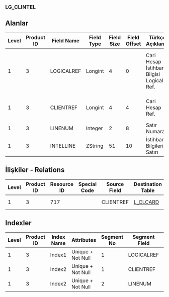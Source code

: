 ### LG_CLINTEL

## Alanlar

**Level**|**Product ID**|**Field Name**|**Field Type**|**Field Size**|**Field Offset**|**Türkçe Açıklama**|**Expression**
-----|-----|-----|-----|-----|-----|-----|-----
1|3|LOGICALREF|Longint|4|0|Cari Hesap İstihbarat Bilgisi Logical Ref.|Accounts Receivable / Payable Additional Note Logical Reference
1|3|CLIENTREF|Longint|4|4|Cari Hesap Ref.|Accounts Receivable / Payable Reference
1|3|LINENUM|Integer|2|8|Satır Numarası|Line Number
1|3|INTELLINE|ZString|51|10|İstihbarat Bilgileri Satırı|Additional Notes Line

## İlişkiler - Relations

**Level**|**Product ID**|**Resource ID**|**Special Code**|**Source Field**|**Destination Table**|**Destination Field**|**Relation Type**|**Extra Condition**
-----|-----|-----|-----|-----|-----|-----|-----|-----
1|3|717||CLIENTREF|[L_CLCARD](../LG_CLCARD "L_CLCARD")|LOGICALREF|one-to-one|

## Indexler

**Level**|**Product ID**|**Index Name**|**Attributes**|**Segment No**|**Segment Field**|**Sense**
-----|-----|-----|-----|-----|-----|-----
1|3|Index1|Unique + Not Null|1|LOGICALREF|Ascending
1|3|Index2|Unique + Not Null|1|CLIENTREF|Ascending
1|3|Index2|Unique + Not Null|2|LINENUM|Ascending
